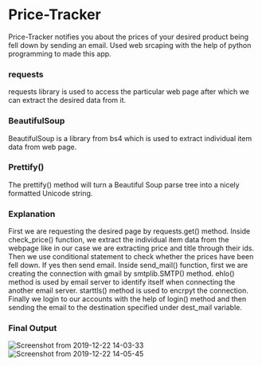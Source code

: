 # Price-Tracker
Price-Tracker notifies you about the prices of your desired product being fell down by sending an email. Used web srcaping with the help of python programming to made this app.

### requests
requests library is used to access the particular web page after which we can extract the desired data from it.

### BeautifulSoup
BeautifulSoup is a library from bs4 which is used to extract individual item data from web page.

### Prettify()
The prettify() method will turn a Beautiful Soup parse tree into a nicely formatted Unicode string.

### Explanation
First we are requesting the desired page by requests.get() method. Inside check_price() function, we extract the individual item data from the webpage like in our case we are extracting price and title through their ids. 
Then we use conditional statement to check whether the prices have been fell down. If yes then send email.
Inside send_mail() function, first we are creating the connection with gmail by smtplib.SMTP() method. ehlo() method is used by email server to identify itself when connecting the another email server. starttls() method is used to encrpyt the connection. Finally we login to our accounts with the help of login() method and then sending the email to the destination specified under dest_mail variable.

### Final Output
![Screenshot from 2019-12-22 14-03-33](https://user-images.githubusercontent.com/59021952/71319441-831b0f00-24c4-11ea-905e-5bd56c4dcfb8.png)
![Screenshot from 2019-12-22 14-05-45](https://user-images.githubusercontent.com/59021952/71319442-83b3a580-24c4-11ea-96d0-da64629c7774.png)
